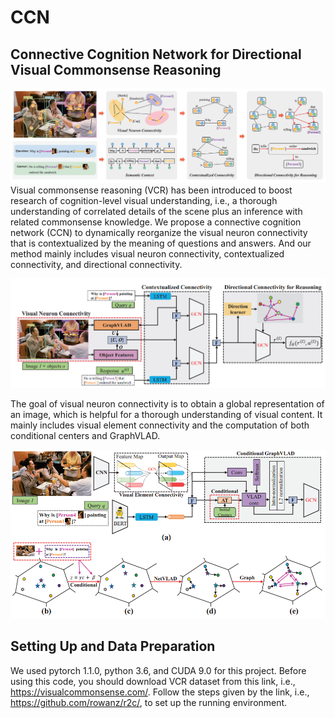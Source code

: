 # CCN
## Connective Cognition Network for Directional Visual Commonsense Reasoning

![Method](https://github.com/AmingWu/CCN/blob/master/pic/fig1.png?raw=true "Illustration of our method")
Visual commonsense reasoning (VCR) has been introduced to boost research of cognition-level visual understanding, i.e., a thorough understanding of correlated details of the scene plus an inference with related commonsense knowledge. We propose a connective cognition network (CCN) to dynamically reorganize the visual neuron connectivity that is contextualized by the meaning of questions and answers. And our method mainly includes visual neuron connectivity, contextualized connectivity, and directional connectivity.

![Framework](https://github.com/AmingWu/CCN/blob/master/pic/fig2.png?raw=true "Illustration of our framework")

The goal of visual neuron connectivity is to obtain a global representation of an image, which is helpful for a thorough understanding of visual content. It mainly includes visual element connectivity and the computation of both conditional centers and GraphVLAD.

![Visual Neuron Connectivity](https://github.com/AmingWu/CCN/blob/master/pic/fig3.png?raw=true "Illustration of Visual Neuron Connectivity")

## Setting Up and Data Preparation
We used pytorch 1.1.0, python 3.6, and CUDA 9.0 for this project. Before using this code, you should download VCR dataset from this link, i.e., https://visualcommonsense.com/. Follow the steps given by the link, i.e., https://github.com/rowanz/r2c/, to set up the running environment.
